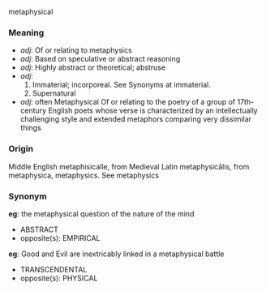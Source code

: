 metaphysical
### Meaning
+ _adj_: Of or relating to metaphysics
+ _adj_: Based on speculative or abstract reasoning
+ _adj_: Highly abstract or theoretical; abstruse
+ _adj_:
   1. Immaterial; incorporeal. See Synonyms at immaterial.
   2. Supernatural
+ _adj_: often Metaphysical Of or relating to the poetry of a group of 17th-century English poets whose verse is characterized by an intellectually challenging style and extended metaphors comparing very dissimilar things

### Origin

Middle English metaphisicalle, from Medieval Latin metaphysicālis, from metaphysica, metaphysics. See metaphysics

### Synonym

__eg__: the metaphysical question of the nature of the mind

+ ABSTRACT
+ opposite(s): EMPIRICAL

__eg__: Good and Evil are inextricably linked in a metaphysical battle

+ TRANSCENDENTAL
+ opposite(s): PHYSICAL


